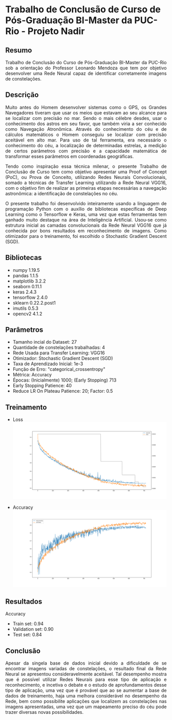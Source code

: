 # Trabalho de Conclusão de Curso de Pós-Graduação BI-Master da PUC-Rio - Projeto Nadir
## Resumo
<p align="justify">Trabalho de Conclusão do Curso de Pós-Graduação BI-Master da PUC-Rio sob a orientação do Professor Leonardo Mendoza que tem por objetivo desenvolver uma Rede Neural capaz de identificar corretamente imagens de constelações.</p>

## Descrição
<p align="justify">Muito antes do Homem desenvolver sistemas como o GPS, os Grandes Navegadores tiveram que usar os meios que estavam ao seu alcance para se localizar com precisão no mar. Sendo o mais célebre desdes, usar o conhecimento dos astros em seu favor, que também viria a ser conhecido como Navegação Atronômica. Através do conhecimento do céu e de cálculos matemáticos o Homem conseguiu se localizar com precisão aceitável em alto mar. Para uso de tal ferramenta, era necessário o conhecimento do céu, a localização de determinadas estrelas, a medição de certos parâmetros com precisão e a capacidade matemática de transformar esses parâmetros em coordenadas geográficas.</p>
<p align="justify">Tendo como inspiração essa técnica milenar, o presente Trabalho de Conclusão de Curso tem como objetivo apresentar uma Proof of Concept (PoC), ou Prova de Conceito, utilizando Redes Neurais Convolucionais, somado a técnicas de Transfer Learning utilizando a Rede Neural VGG16, com o objetivo fim de realizar as primeiras etapas necessárias a navegação astronômica: a identificação de constelações no céu.</p>
<p align="justify">O presente trabalho foi desenvolvido inteiramente usando a linguagem de programação Python com o auxílio de bibliotecas específicas de Deep Learning como o Tensorflow e Keras, uma vez que estas ferramentas tem ganhado muito destaque na área de Inteligência Artificial. Usou-se como estrutura inicial as camadas convolucionais da Rede Neural VGG16 que já conhecida por bons resultados em reconhecimento de imagens. Como otimizador para o treinamento, foi escolhido o Stochastic Gradient Descent (SGD).</p>

## Bibliotecas
- numpy 1.19.5
- pandas 1.1.5
- matplotlib 3.2.2
- seaborn 0.11.1
- keras 2.4.3
- tensorflow 2.4.0
- sklearn 0.22.2.post1
- imutils 0.5.3
- opencv2 4.1.2

## Parâmetros
- Tamanho incial do Dataset: 27
- Quantidade de constelações trabalhadas: 4
- Rede Usada para Transfer Learning: VGG16
- Otimizador: Stochastic Gradient Descent (SGD)
- Taxa de Aprendizado Inicial: 1e-3
- Função de Erro: "categorical_crossentropy"
- Métrica: Accuracy
- Épocas: (Inicialmente) 1000; (Early Stopping) 713
- Early Stopping Patience: 40
- Reduce LR On Plateau Patience: 20; Factor: 0.5

## Treinamento
- Loss
![alt text](https://github.com/garaujo94/tcc-bi-master/blob/master/training_history/loss_val_loss_lr.png)

- Accuracy
![alt text](https://github.com/garaujo94/tcc-bi-master/blob/master/training_history/accuracy_val_accuracy.png)


## Resultados

Accuracy
- Train set: 0.94
- Validation set: 0.90
- Test set: 0.84

## Conclusão

<p align="justify">Apesar da singela base de dados inicial devido a dificuldade de se encontrar imagens variadas de constelações, o resultado final da Rede Neural se apresentou consideravelmente aceitável. Tal desempenho mostra que é possível utilizar Redes Neurais para esse tipo de aplicação e reconhecimento, e incetiva o debate e o estudo de aprofundamentos desse tipo de aplicação, uma vez que é provável que ao se aumentar a base de dados de treinamento, haja uma melhora considerável no desempenho da Rede, bem como possibilite aplicações que localizem as constelações nas imagens apresentadas, uma vez que um mapeamento preciso do céu pode trazer diversas novas possibilidades.</p>
